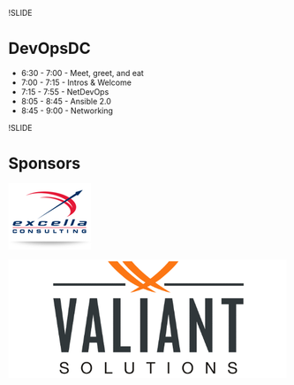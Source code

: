 !SLIDE
# DevOpsDC #


* 6:30 - 7:00 - Meet, greet, and eat
* 7:00 - 7:15 - Intros & Welcome
* 7:15 - 7:55 - NetDevOps
* 8:05 - 8:45 - Ansible 2.0
* 8:45 - 9:00 - Networking

!SLIDE

# Sponsors #

![Excella Consulting](../images/excella.png)

![Valiant Solutions, LLC](../images/valiant.png)
